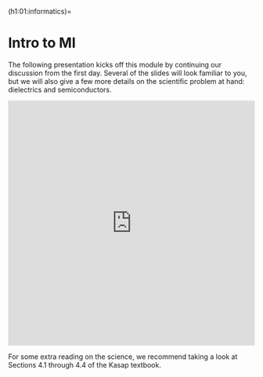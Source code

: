 (h1:01:informatics)=
# Intro to MI


The following presentation kicks off this module by continuing our discussion from the first day.
Several of the slides will look familiar to you, but we will also give a few more details on the scientific problem at hand: dielectrics and semiconductors.

<iframe src="https://docs.google.com/presentation/d/e/2PACX-1vTLs_L2cHxtfwyFHjN9wyLJrCJ6Aciu8y5kzrBbOOK4D06tTktgZfvnoZelR_Ov6EQUcVv648EycvkV/embed?start=false&loop=false&delayms=3000" frameborder="0" width="100%" height="500" allowfullscreen="true" mozallowfullscreen="true" webkitallowfullscreen="true"></iframe>

For some extra reading on the science, we recommend taking a look at Sections 4.1 through 4.4 of the Kasap textbook. 